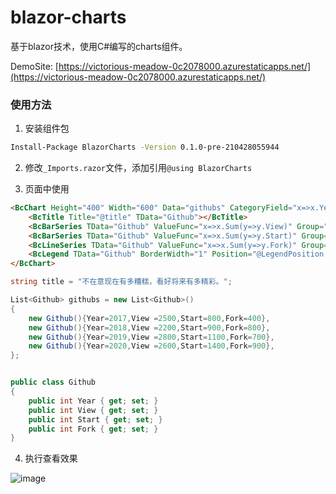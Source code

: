 # blazor-charts

基于blazor技术，使用C#编写的charts组件。

DemoSite: [https://victorious-meadow-0c2078000.azurestaticapps.net/](https://victorious-meadow-0c2078000.azurestaticapps.net/)



### 使用方法

1. 安装组件包

```bash
Install-Package BlazorCharts -Version 0.1.0-pre-210428055944
```

2. 修改`_Imports.razor`文件，添加引用`@using BlazorCharts`

3. 页面中使用

```html
<BcChart Height="400" Width="600" Data="githubs" CategoryField="x=>x.Year.ToString()">
    <BcTitle Title="@title" TData="Github"></BcTitle>
    <BcBarSeries TData="Github" ValueFunc="x=>x.Sum(y=>y.View)" Group="View"></BcBarSeries>
    <BcBarSeries TData="Github" ValueFunc="x=>x.Sum(y=>y.Start)" Group="Start"></BcBarSeries>
    <BcLineSeries TData="Github" ValueFunc="x=>x.Sum(y=>y.Fork)" Group="Fork"></BcLineSeries>
    <BcLegend TData="Github" BorderWidth="1" Position="@LegendPosition.Bottom"></BcLegend>
</BcChart>
```

```csharp
string title = "不在意现在有多糟糕，看好将来有多精彩。";

List<Github> githubs = new List<Github>()
{
    new Github(){Year=2017,View =2500,Start=800,Fork=400},
    new Github(){Year=2018,View =2200,Start=900,Fork=800},
    new Github(){Year=2019,View =2800,Start=1100,Fork=700},
    new Github(){Year=2020,View =2600,Start=1400,Fork=900},
};


public class Github
{
    public int Year { get; set; }
    public int View { get; set; }
    public int Start { get; set; }
    public int Fork { get; set; }
}
```

4. 执行查看效果

![image](https://user-images.githubusercontent.com/7581981/116263448-f5cc8680-a7ab-11eb-94d3-3ec488a2f47b.png)
